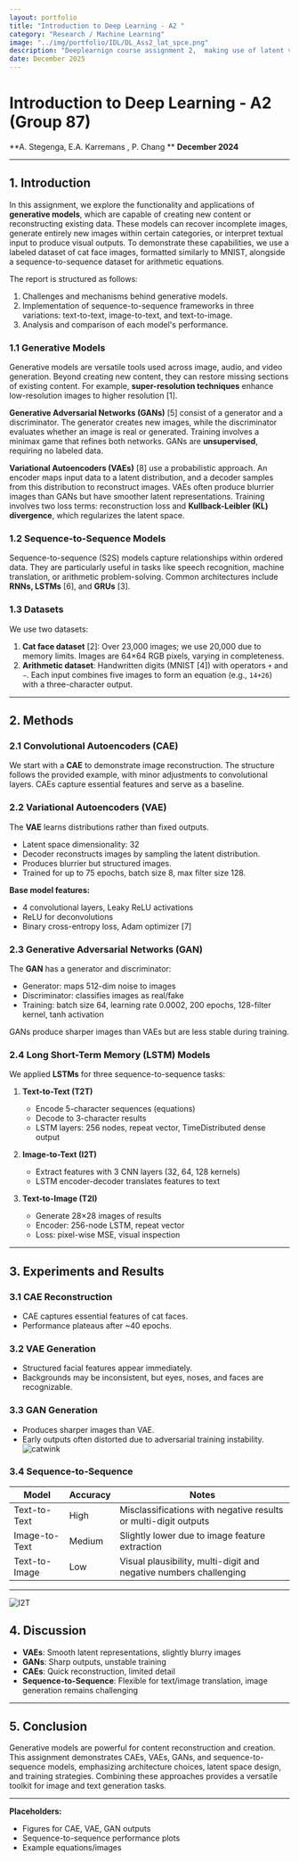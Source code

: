 ```yaml
---
layout: portfolio
title: "Introduction to Deep Learning - A2 "
category: "Research / Machine Learning"
image: "../img/portfolio/IDL/DL_Ass2_lat_spce.png"
description: "Deeplearnign course assignment 2,  making use of latent variables CNN models and Genrative models."
date: December 2025
---
```


# Introduction to Deep Learning - A2 (Group 87)
**A. Stegenga, E.A. Karremans , P. Chang **
**December 2024**

---

## 1. Introduction

In this assignment, we explore the functionality and applications of **generative models**, which are capable of creating new content or reconstructing existing data. These models can recover incomplete images, generate entirely new images within certain categories, or interpret textual input to produce visual outputs. To demonstrate these capabilities, we use a labeled dataset of cat face images, formatted similarly to MNIST, alongside a sequence-to-sequence dataset for arithmetic equations.

The report is structured as follows:
1. Challenges and mechanisms behind generative models.
2. Implementation of sequence-to-sequence frameworks in three variations: text-to-text, image-to-text, and text-to-image.
3. Analysis and comparison of each model's performance.

### 1.1 Generative Models

Generative models are versatile tools used across image, audio, and video generation. Beyond creating new content, they can restore missing sections of existing content. For example, **super-resolution techniques** enhance low-resolution images to higher resolution [1].

**Generative Adversarial Networks (GANs)** [5] consist of a generator and a discriminator. The generator creates new images, while the discriminator evaluates whether an image is real or generated. Training involves a minimax game that refines both networks. GANs are **unsupervised**, requiring no labeled data.

**Variational Autoencoders (VAEs)** [8] use a probabilistic approach. An encoder maps input data to a latent distribution, and a decoder samples from this distribution to reconstruct images. VAEs often produce blurrier images than GANs but have smoother latent representations. Training involves two loss terms: reconstruction loss and **Kullback-Leibler (KL) divergence**, which regularizes the latent space.

### 1.2 Sequence-to-Sequence Models

Sequence-to-sequence (S2S) models capture relationships within ordered data. They are particularly useful in tasks like speech recognition, machine translation, or arithmetic problem-solving. Common architectures include **RNNs, LSTMs** [6], and **GRUs** [3].

### 1.3 Datasets

We use two datasets:

1. **Cat face dataset** [2]: Over 23,000 images; we use 20,000 due to memory limits. Images are 64×64 RGB pixels, varying in completeness.
2. **Arithmetic dataset**: Handwritten digits (MNIST [4]) with operators `+` and `−`. Each input combines five images to form an equation (e.g., `14+26`) with a three-character output.

---

## 2. Methods

### 2.1 Convolutional Autoencoders (CAE)

We start with a **CAE** to demonstrate image reconstruction. The structure follows the provided example, with minor adjustments to convolutional layers. CAEs capture essential features and serve as a baseline.

### 2.2 Variational Autoencoders (VAE)

The **VAE** learns distributions rather than fixed outputs.
- Latent space dimensionality: 32
- Decoder reconstructs images by sampling the latent distribution.
- Produces blurrier but structured images.
- Trained for up to 75 epochs, batch size 8, max filter size 128.

**Base model features:**
- 4 convolutional layers, Leaky ReLU activations
- ReLU for deconvolutions
- Binary cross-entropy loss, Adam optimizer [7]

### 2.3 Generative Adversarial Networks (GAN)

The **GAN** has a generator and discriminator:
- Generator: maps 512-dim noise to images
- Discriminator: classifies images as real/fake
- Training: batch size 64, learning rate 0.0002, 200 epochs, 128-filter kernel, tanh activation

GANs produce sharper images than VAEs but are less stable during training.

### 2.4 Long Short-Term Memory (LSTM) Models

We applied **LSTMs** for three sequence-to-sequence tasks:

1. **Text-to-Text (T2T)**
   - Encode 5-character sequences (equations)
   - Decode to 3-character results
   - LSTM layers: 256 nodes, repeat vector, TimeDistributed dense output

2. **Image-to-Text (I2T)**
   - Extract features with 3 CNN layers (32, 64, 128 kernels)
   - LSTM encoder-decoder translates features to text

3. **Text-to-Image (T2I)**
   - Generate 28×28 images of results
   - Encoder: 256-node LSTM, repeat vector
   - Loss: pixel-wise MSE, visual inspection

---

## 3. Experiments and Results

### 3.1 CAE Reconstruction

- CAE captures essential features of cat faces.
- Performance plateaus after ~40 epochs.

### 3.2 VAE Generation

- Structured facial features appear immediately.
- Backgrounds may be inconsistent, but eyes, noses, and faces are recognizable.

### 3.3 GAN Generation

- Produces sharper images than VAE.
- Early outputs often distorted due to adversarial training instability.
![catwink](../img/portfolio/IDL/DL_Ass2_lat_spce.png)

### 3.4 Sequence-to-Sequence

| Model | Accuracy | Notes |
|-------|---------|-------|
| Text-to-Text | High | Misclassifications with negative results or multi-digit outputs |
| Image-to-Text | Medium | Slightly lower due to image feature extraction |
| Text-to-Image | Low | Visual plausibility, multi-digit and negative numbers challenging |

---
![I2T](../img/portfolio/IDL/DL_ass2_I2T.png)
## 4. Discussion

- **VAEs**: Smooth latent representations, slightly blurry images
- **GANs**: Sharp outputs, unstable training
- **CAEs**: Quick reconstruction, limited detail
- **Sequence-to-Sequence**: Flexible for text/image translation, image generation remains challenging

---

## 5. Conclusion

Generative models are powerful for content reconstruction and creation. This assignment demonstrates CAEs, VAEs, GANs, and sequence-to-sequence models, emphasizing architecture choices, latent space design, and training strategies. Combining these approaches provides a versatile toolkit for image and text generation tasks.

---

**Placeholders:**
- Figures for CAE, VAE, GAN outputs
- Sequence-to-sequence performance plots
- Example equations/images

